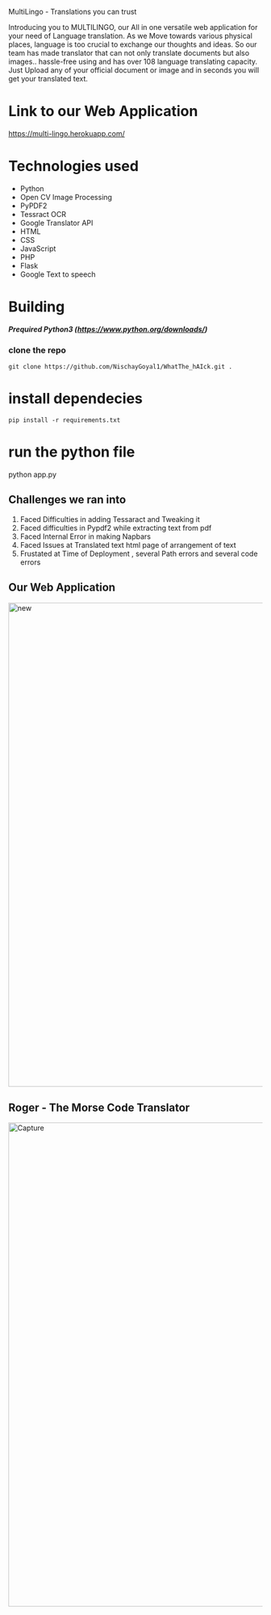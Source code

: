 MultiLingo - Translations you can trust

Introducing you to MULTILINGO, our All in one versatile web application for  your need of Language translation. As we Move towards various physical places, language is too crucial to exchange our thoughts and ideas. So our team has made translator that can not only translate documents but also images.. hassle-free using and has over 108 language translating capacity. Just Upload any of your official document or image and in seconds you will get your translated text.

# Link to our Web Application
https://multi-lingo.herokuapp.com/

# Technologies used

- Python
- Open CV Image Processing
- PyPDF2
- Tessract OCR
- Google Translator API
- HTML
- CSS
- JavaScript
- PHP
- Flask
- Google Text to speech

# Building

**_Prequired Python3 (https://www.python.org/downloads/)_**


### clone the repo

```
git clone https://github.com/NischayGoyal1/WhatThe_hAIck.git .
```
# install dependecies
```
pip install -r requirements.txt
```
# run the python file
python app.py

## Challenges we ran into
1) Faced Difficulties in  adding Tessaract and Tweaking it 
2)  Faced difficulties in Pypdf2 while extracting text from pdf
3) Faced Internal Error in making Napbars
4) Faced Issues at Translated text html page of arrangement of  text
5) Frustated at Time of Deployment , several Path errors and several code errors

## Our Web Application

<img width="960" alt="new" src="https://user-images.githubusercontent.com/83203229/148665178-a938d5d6-81f4-4964-9424-e6d81bdf92ef.PNG">


## Roger - The Morse Code Translator

<img width="960" alt="Capture" src="https://user-images.githubusercontent.com/83203229/148665233-b1a5ba6e-c788-42ef-9c2e-07e3e66e6d89.PNG">
